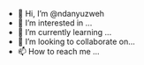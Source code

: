 - 👋 Hi, I’m @ndanyuzweh
- 👀 I’m interested in ...
- 🌱 I’m currently learning ...
- 💞️ I’m looking to collaborate on...
- 📫 How to reach me ...

<!---
ndanyuzweh/ndanyuzweh is a ✨ special ✨ repository because its `README.md` (this file) appears on your GitHub profile.
You can click the Preview link to take a look at your changes.
--->
